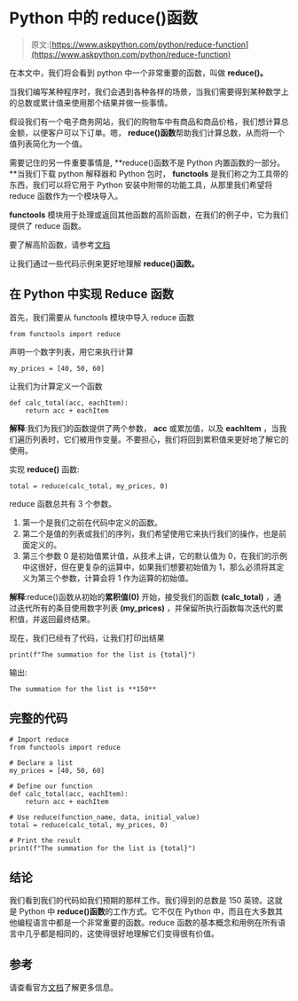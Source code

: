 # Python 中的 reduce()函数

> 原文:[https://www.askpython.com/python/reduce-function](https://www.askpython.com/python/reduce-function)

在本文中，我们将会看到 python 中一个非常重要的函数，叫做 **reduce()。**

当我们编写某种程序时，我们会遇到各种各样的场景，当我们需要得到某种数学上的总数或累计值来使用那个结果并做一些事情。

假设我们有一个电子商务网站，我们的购物车中有商品和商品价格，我们想计算总金额，以便客户可以下订单。嗯， **reduce()函数**帮助我们计算总数，从而将一个值列表简化为一个值。

需要记住的另一件重要事情是, **reduce()函数不是 Python 内置函数的一部分。**当我们下载 python 解释器和 Python 包时， **functools** 是我们称之为工具带的东西，我们可以将它用于 Python 安装中附带的功能工具，从那里我们希望将 reduce 函数作为一个模块导入。

**functools** 模块用于处理或返回其他函数的高阶函数，在我们的例子中，它为我们提供了 reduce 函数。

要了解高阶函数，请参考[文档](https://docs.python.org/3/library/functools.html)

让我们通过一些代码示例来更好地理解 **reduce()函数。**

## 在 Python 中实现 Reduce 函数

首先，我们需要从 functools 模块中导入 reduce 函数

```
from functools import reduce

```

声明一个数字列表，用它来执行计算

```
my_prices = [40, 50, 60]

```

让我们为计算定义一个函数

```
def calc_total(acc, eachItem):
    return acc + eachItem

```

**解释**:我们为我们的函数提供了两个参数， **acc** 或累加值，以及 **eachItem** ，当我们遍历列表时，它们被用作变量。不要担心，我们将回到累积值来更好地了解它的使用。

实现 **reduce()** 函数:

```
total = reduce(calc_total, my_prices, 0)

```

reduce 函数总共有 3 个参数。

1.  第一个是我们之前在代码中定义的函数。
2.  第二个是值的列表或我们的序列，我们希望使用它来执行我们的操作，也是前面定义的。
3.  第三个参数 0 是初始值累计值，从技术上讲，它的默认值为 0，在我们的示例中这很好，但在更复杂的运算中，如果我们想要初始值为 1，那么必须将其定义为第三个参数，计算会将 1 作为运算的初始值。

**解释**:reduce()函数从初始的**累积值(0)** 开始，接受我们的函数 **(calc_total)** ，通过迭代所有的条目使用数字列表 **(my_prices)** ，并保留所执行函数每次迭代的累积值，并返回最终结果。

现在，我们已经有了代码，让我们打印出结果

```
print(f"The summation for the list is {total}")

```

输出:

```
The summation for the list is **150**
```

## 完整的代码

```
# Import reduce
from functools import reduce

# Declare a list
my_prices = [40, 50, 60]

# Define our function
def calc_total(acc, eachItem):
    return acc + eachItem

# Use reduce(function_name, data, initial_value)
total = reduce(calc_total, my_prices, 0)

# Print the result
print(f"The summation for the list is {total}")

```

## 结论

我们看到我们的代码如我们预期的那样工作。我们得到的总数是 150 英镑。这就是 Python 中 **reduce()函数**的工作方式。它不仅在 Python 中，而且在大多数其他编程语言中都是一个非常重要的函数。reduce 函数的基本概念和用例在所有语言中几乎都是相同的，这使得很好地理解它们变得很有价值。

## 参考

请查看官方[文档](https://docs.python.org/3/)了解更多信息。